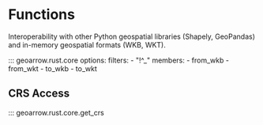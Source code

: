 # Functions

Interoperability with other Python geospatial libraries (Shapely, GeoPandas) and in-memory geospatial formats (WKB, WKT).

::: geoarrow.rust.core
    options:
      filters:
        - "!^_"
      members:
        - from_wkb
        - from_wkt
        - to_wkb
        - to_wkt

<!-- ## Table functions

::: geoarrow.rust.core
    options:
      filters:
        - "!^_"
      members:
        - geometry_col -->

## CRS Access

::: geoarrow.rust.core.get_crs
